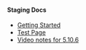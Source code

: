 #### Staging Docs

- [Getting Started](/)
- [Test Page](/test-page)
- [Video notes for 5.10.6](/video-notes)
